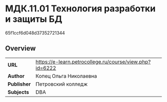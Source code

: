 # МДК.11.01 Технология разработки и защиты БД
65f1ccf6d048d37352721344

## Overview

| | |
-- | --
**URL** | https://e-learn.petrocollege.ru/course/view.php?id=6222
**Author** | Копец Ольга Николаевна
**Publisher** | Петровский колледж
**Subjects** | DBA
